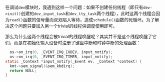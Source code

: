 在调试`dev`模块时，我遇到这样一个问题：如果不创建任何线程（即只有`dev->init()`创建的`dev_input_task`和`dev_tty_task`两个线程），此时这两个线程会因为`read()`函数的信号量而双双陷入等待，造成`schedule()`函数的死循环。为了解决这个问题只要加入另一个trivial的线程供调度使用即可。

那么为什么这两个线程会被trivial的线程唤醒呢？其实并不是这个线程唤醒了它们，而是在初始化输入设备时注册了键盘中断和时钟中断的处理函数：

```c
  os->on_irq(0, _EVENT_IRQ_IODEV, input_notify);
  os->on_irq(0, _EVENT_IRQ_TIMER, input_notify);
static _Context *input_notify(_Event ev, _Context *context) {
  kmt->sem_signal(&sem_kbdirq);
  return NULL;
}
```

